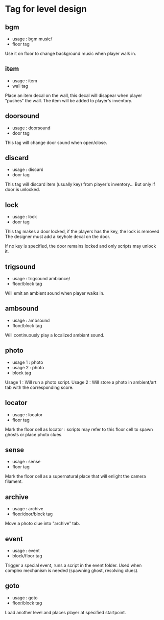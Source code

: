 # Tag for level design

## bgm
- usage : bgm music/<music-ref>
- floor tag

Use it on floor to change background music when player walk in.

## item
- usage : item <item-ref>
- wall tag

Place an item decal on the wall, this decal will disapear when
player "pushes" the wall. The item will be added to player's inventory.

## doorsound
- usage : doorsound <sound-when-open> <sound-when-close>
- door tag

This tag will change door sound when open/close.

## discard
- usage : discard <item-ref>
- door tag

This tag will discard item (usually key) from player's inventory... 
But only if door is unlocked.

## lock
- usage : lock <item-ref>
- door tag

This tag makes a door locked, if the players has the key, the lock is removed
The designer must add a keyhole decal on the door.

If no key is specified, the door remains locked and only scripts may unlock it.

## trigsound
- usage : trigsound ambiance/<sound-ref>
- floor/block tag

Will emit an ambient sound when player walks in.

## ambsound
- usage : ambsound <sound-ref>
- floor/block tag

Will continuously play a localized ambiant sound.

## photo
- usage 1 : photo <photo-script-ref>
- usage 2 : photo <type> <photo-ref> <score-ref>
- block tag

Usage 1 : Will run a photo script.
Usage 2 : Will store a photo in ambient/art tab with the corresponding score.


## locator
- usage : locator <ref>
- floor tag

Mark the floor cell as locator : scripts may refer to this floor cell
to spawn ghosts or place photo clues.

## sense
- usage : sense <ref>
- floor tag

Mark the floor cell as a supernatural place that will enlight the camera
filament.

## archive
- usage : archive <photo-ref>
- floor/door/block tag

Move a photo clue into "archive" tab.

## event
- usage : event <script-ref>
- block/floor tag

Trigger a special event, runs a script in the event folder.
Used when complex mechanism is needed (spawning ghost, resolving clues).

## goto
- usage : goto <level-ref> <startpoint>
- floor/block tag

Load another level and places player at spécified startpoint.

